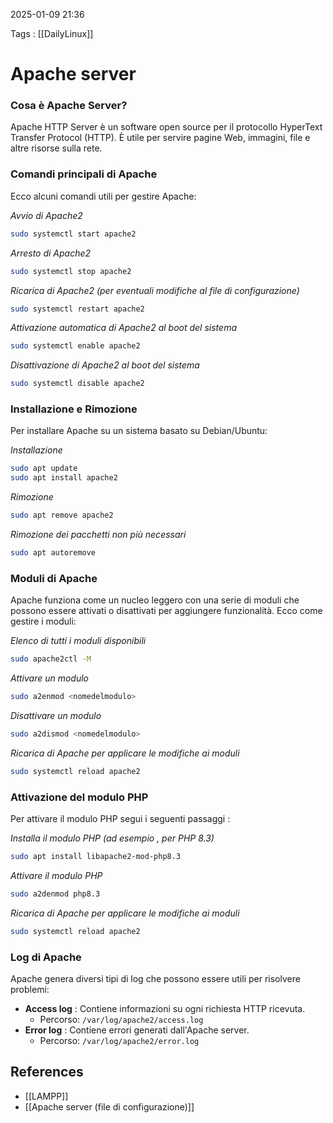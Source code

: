 2025-01-09 21:36

Tags : [[DailyLinux]]
# Apache server

### Cosa è Apache Server?

Apache HTTP Server è un software open source per il protocollo HyperText Transfer Protocol (HTTP). È utile per servire pagine Web, immagini, file e altre risorse sulla rete.
### Comandi principali di Apache

Ecco alcuni comandi utili per gestire Apache:

*Avvio di Apache2*
```bash
sudo systemctl start apache2
```

*Arresto di Apache2*
```bash
sudo systemctl stop apache2
```

*Ricarica di Apache2 (per eventuali modifiche al file di configurazione)*
```bash
sudo systemctl restart apache2
```

*Attivazione automatica di Apache2 al boot del sistema*
```bash
sudo systemctl enable apache2
```

*Disattivazione di Apache2 al boot del sistema*
```bash
sudo systemctl disable apache2
```

### Installazione e Rimozione

Per installare Apache su un sistema basato su Debian/Ubuntu:

*Installazione*
```bash
sudo apt update
sudo apt install apache2
```

*Rimozione*
```bash
sudo apt remove apache2
```

*Rimozione dei pacchetti non più necessari*
```bash
sudo apt autoremove
```

### Moduli di Apache

Apache funziona come un nucleo leggero con una serie di moduli che possono essere attivati o disattivati per aggiungere funzionalità. Ecco come gestire i moduli:

*Elenco di tutti i moduli disponibili*
```bash
sudo apache2ctl -M
```

*Attivare un modulo*
```bash
sudo a2enmod <nomedelmodulo>
```

*Disattivare un modulo*
```bash
sudo a2dismod <nomedelmodulo>
```

*Ricarica di Apache per applicare le modifiche ai moduli*
```bash
sudo systemctl reload apache2
```

### Attivazione del modulo PHP 

Per attivare il modulo PHP segui i seguenti passaggi : 

*Installa il modulo PHP (ad esempio , per PHP 8.3)*
```bash
sudo apt install libapache2-mod-php8.3
```

*Attivare il modulo PHP*
```bash
sudo a2denmod php8.3
```

*Ricarica di Apache per applicare le modifiche ai moduli*
```bash
sudo systemctl reload apache2
```

### Log di Apache

Apache genera diversi tipi di log che possono essere utili per risolvere problemi:

- **Access log** : Contiene informazioni su ogni richiesta HTTP ricevuta.
    - Percorso: `/var/log/apache2/access.log`
- **Error log** : Contiene errori generati dall'Apache server.
    - Percorso: `/var/log/apache2/error.log`
## References

- [[LAMPP]]
- [[Apache server (file di configurazione)]]